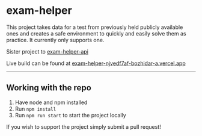 # exam-helper

This project takes data for a test from previously held publicly available ones and creates a safe environment to quickly and easily solve them as practice.
It currently only supports one.

Sister project to [exam-helper-api](https://github.com/Bozhidar-A/exam-helper-api)

Live build can be found at [exam-helper-njvedf7af-bozhidar-a.vercel.app](https://exam-helper-njvedf7af-bozhidar-a.vercel.app/)

---

## Working with the repo

1. Have node and npm installed
2. Run ```npm install```
3. Run ```npm run start``` to start the project locally

If you wish to support the project simply submit a pull request!

